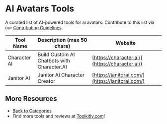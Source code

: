 # AI Avatars Tools

A curated list of AI-powered tools for ai avatars. Contribute to this list via our [Contributing Guidelines](../CONTRIBUTING.md).

| Tool Name | Description (max 50 chars) | Website |
|-----------|----------------------------|---------|
| Character AI | Build Custom AI Chatbots with Character.AI | [https://character.ai/](https://character.ai/) |
| Janitor AI | Janitor AI Character Creator | [https://janitorai.com/](https://janitorai.com/) |

## More Resources
- [Back to Categories](https://github.com/ToolkitlyAI/awesome-ai-tools/blob/master/README.md)
- Find more tools and reviews at [Toolkitly.com](https://toolkitly.com)!
